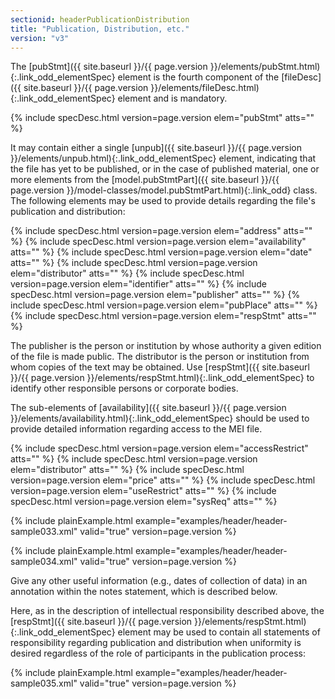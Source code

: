 ```yaml
---
sectionid: headerPublicationDistribution
title: "Publication, Distribution, etc."
version: "v3"
---
```




The [pubStmt]({{ site.baseurl }}/{{ page.version }}/elements/pubStmt.html){:.link_odd_elementSpec} element is the fourth component of the [fileDesc]({{ site.baseurl }}/{{ page.version }}/elements/fileDesc.html){:.link_odd_elementSpec} element and is mandatory.



{% include specDesc.html version=page.version elem="pubStmt" atts="" %}



It may contain either a single [unpub]({{ site.baseurl }}/{{ page.version }}/elements/unpub.html){:.link_odd_elementSpec} element, indicating that the
file has yet to be published, or in the case of published material, one or more elements
from the [model.pubStmtPart]({{ site.baseurl }}/{{ page.version }}/model-classes/model.pubStmtPart.html){:.link_odd} class. The following elements may be
used to provide details regarding the file's publication and distribution:



{% include specDesc.html version=page.version elem="address" atts="" %}
{% include specDesc.html version=page.version elem="availability" atts="" %}
{% include specDesc.html version=page.version elem="date" atts="" %}
{% include specDesc.html version=page.version elem="distributor" atts="" %}
{% include specDesc.html version=page.version elem="identifier" atts="" %}
{% include specDesc.html version=page.version elem="publisher" atts="" %}
{% include specDesc.html version=page.version elem="pubPlace" atts="" %}
{% include specDesc.html version=page.version elem="respStmt" atts="" %}



The publisher is the person or institution by whose authority a given edition of the
file
is made public. The distributor is the person or institution from whom copies of the
text
may be obtained. Use [respStmt]({{ site.baseurl }}/{{ page.version }}/elements/respStmt.html){:.link_odd_elementSpec} to identify other responsible persons or
corporate bodies.

The sub-elements of [availability]({{ site.baseurl }}/{{ page.version }}/elements/availability.html){:.link_odd_elementSpec} should be used to provide detailed
information regarding access to the MEI file.



{% include specDesc.html version=page.version elem="accessRestrict" atts="" %}
{% include specDesc.html version=page.version elem="distributor" atts="" %}
{% include specDesc.html version=page.version elem="price" atts="" %}
{% include specDesc.html version=page.version elem="useRestrict" atts="" %}
{% include specDesc.html version=page.version elem="sysReq" atts="" %}



{% include plainExample.html example="examples/header/header-sample033.xml" valid="true" version=page.version %}

{% include plainExample.html example="examples/header/header-sample034.xml" valid="true" version=page.version %}

Give any other useful information (e.g., dates of collection of data) in an annotation
within the notes statement, which is described below.

Here, as in the description of intellectual responsibility described above, the [respStmt]({{ site.baseurl }}/{{ page.version }}/elements/respStmt.html){:.link_odd_elementSpec} element may be used to contain all statements of responsibility
regarding publication and distribution when uniformity is desired regardless of the
role of
participants in the publication process:

{% include plainExample.html example="examples/header/header-sample035.xml" valid="true" version=page.version %}

